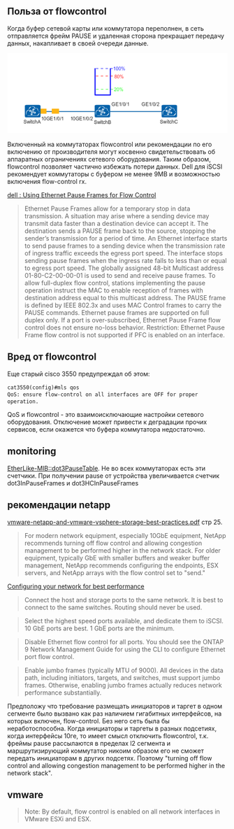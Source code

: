 ## Польза от flowcontrol
Когда буфер сетевой карты или коммутатора переполнен, в сеть отправляется фрейм PAUSE и удаленная сторона прекращает передачу данных,
накапливает в своей очереди данные.

![flow-control](/img/flow.gif)

Включенный на коммутаторах flowcontrol или рекомендации по его включению от производителя могут косвенно
свидетельствовать об аппаратных ограничениях сетевого оборудования.
Таким образом, flowcontrol позволяет частично избежать потери данных.
Dell для iSCSI рекомендует коммутаторы с буфером не менее 9MB и возможностью включения flow-control rx.

[dell : Using Ethernet Pause Frames for Flow Control ](https://www.dell.com/support/manuals/ru/ru/rubsdt1/force10-s4048-on/s4048_on_9.9.0.0_config_pub-v1/using-ethernet-pause-frames-for-flow-control?guid=guid-3f29e829-1674-4a4b-8a5a-2605b26678b9&lang=en-us)

> Ethernet Pause Frames allow for a temporary stop in data transmission. A situation may arise where a sending device may transmit data faster than a destination device can accept it. The destination sends a PAUSE frame back to the source, stopping the sender’s transmission for a period of time.
> An Ethernet interface starts to send pause frames to a sending device when the transmission rate of ingress traffic exceeds the egress port speed. The interface stops sending pause frames when the ingress rate falls to less than or equal to egress port speed.
> The globally assigned 48-bit Multicast address 01-80-C2-00-00-01 is used to send and receive pause frames. To allow full-duplex flow control, stations implementing the pause operation instruct the MAC to enable reception of frames with destination address equal to this multicast address.
> The PAUSE frame is defined by IEEE 802.3x and uses MAC Control frames to carry the PAUSE commands. Ethernet pause frames are supported on full duplex only.
> If a port is over-subscribed, Ethernet Pause Frame flow control does not ensure no-loss behavior.
> Restriction: Ethernet Pause Frame flow control is not supported if PFC is enabled on an interface.

## Вред от flowcontrol
Еще старый cisco 3550 предупреждал об этом:
```text
cat3550(config)#mls qos
QoS: ensure flow-control on all interfaces are OFF for proper operation.
```
QoS и flowcontrol - это взаимоисключающие настройки сетевого оборудования.
Отключение может привести к деградации прочих сервисов, если окажется что буфера коммутатора недостаточно.


## monitoring

[EtherLike-MIB::dot3PauseTable](http://www.circitor.fr/Mibs/Html/E/EtherLike-MIB.php#dot3PauseTable). Не во всех коммутаторах есть эти счетчики.
При получении pause от устройства увеличивается счетчик dot3InPauseFrames и dot3HCInPauseFrames

## рекомендации netapp

[vmware-netapp-and-vmware-vsphere-storage-best-practices.pdf](https://www.vmware.com/content/dam/digitalmarketing/vmware/en/pdf/partners/netapp/vmware-netapp-and-vmware-vsphere-storage-best-practices.pdf) стр 25. 

> For modern network equipment, especially 10GbE equipment, NetApp recommends turning off flow control and allowing congestion management to be performed higher in the network stack.
> For older equipment, typically GbE with smaller buffers and weaker buffer management, NetApp recommends configuring the endpoints, ESX servers, and NetApp arrays with the flow control set to "send."


[Configuring your network for best performance](https://docs.netapp.com/ontap-9/index.jsp?topic=%2Fcom.netapp.doc.exp-iscsi-esx-cpg%2FGUID-BE5FD8D6-C2E4-49F3-9040-DF1373A2E325.html)

> Connect the host and storage ports to the same network.
> It is best to connect to the same switches. Routing should never be used.

> Select the highest speed ports available, and dedicate them to iSCSI.
> 10 GbE ports are best. 1 GbE ports are the minimum.

> Disable Ethernet flow control for all ports.
> You should see the ONTAP 9 Network Management Guide for using the CLI to configure Ethernet port flow control.

> Enable jumbo frames (typically MTU of 9000).
> All devices in the data path, including initiators, targets, and switches, must support jumbo frames. Otherwise, enabling jumbo frames actually reduces network performance substantially.

Предположу что требование размещать инициаторов и таргет в одном сегменте было вызвано как раз наличием гигабитных интерфейсов, на которых включен, flow-control.
Без него сеть была бы неработоспособна.
Когда инициаторы и таргеты в разных подсетиях, когда интерфейсы 10ге, то имеет смысл отключить flowcontrol,
т.к. фреймы pause рассылаются в пределах l2 сегмента и маршрутизирующий коммутатор никоим образом его не сможет передать инициаторам в других подсетях.
Поэтому "turning off flow control and allowing congestion management to be performed higher in the network stack".

## vmware

> Note: By default, flow control is enabled on all network interfaces in VMware ESXi and ESX.

